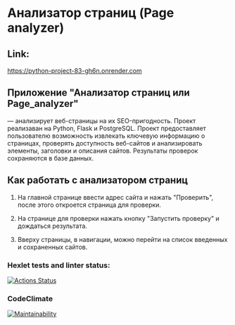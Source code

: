 # Анализатор страниц (Page analyzer)


## Link:
https://python-project-83-gh6n.onrender.com


## Приложение "Анализатор страниц или Page_analyzer"
— анализирует веб-страницы на их SEO-пригодность.
Проект реализаван на Python, Flask и PostgreSQL.
Проект предоставляет пользователю возможность извлекать ключевую информацию о страницах, проверять доступность веб-сайтов и анализировать элементы, заголовки и описания сайтов.
Результаты проверок сохраняются в базе данных.

## Как работать с анализатором страниц

1. На главной странице ввести адрес сайта и нажать "Проверить", после этого откроется страница для проверки.

2. На странице для проверки нажать кнопку "Запустить проверку" и дождаться результата.

3. Вверху страницы, в навигации, можно перейти на список введенных и сохраненных сайтов.


### Hexlet tests and linter status:
[![Actions Status](https://github.com/CherSula/python-project-83/actions/workflows/hexlet-check.yml/badge.svg)](https://github.com/CherSula/python-project-83/actions)

### CodeClimate
[![Maintainability](https://api.codeclimate.com/v1/badges/da51b3128ce9ad0723f0/maintainability)](https://codeclimate.com/github/CherSula/python-project-83/maintainability)
